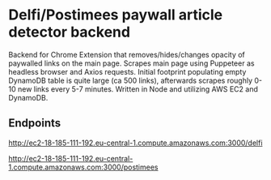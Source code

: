 # Delfi/Postimees paywall article detector backend

Backend for Chrome Extension that removes/hides/changes opacity of paywalled links on the main page. Scrapes main page using Puppeteer as headless browser and Axios requests. Initial footprint populating empty DynamoDB table is quite large (ca 500 links), afterwards scrapes roughly 0-10 new links every 5-7 minutes. Written in Node and utilizing AWS EC2 and DynamoDB.

## Endpoints

http://ec2-18-185-111-192.eu-central-1.compute.amazonaws.com:3000/delfi

http://ec2-18-185-111-192.eu-central-1.compute.amazonaws.com:3000/postimees
